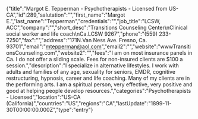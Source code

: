 {"title":"Margot E. Tepperman - Psychotherapists - Licensed from US-CA","id":289,"salutation":"","first_name":"Margot E.","last_name":"Tepperman","credentials":"","job_title":"LCSW, ACC","company":"","short_desc":"Transitions Counseling Center\nClinical social worker and life coach\nCa.LCSW 9267","phone":"(559) 233-7250","fax":"","address":"171N.Van Ness Ave.  Fresno, Ca. 93701","email":"mtepperman@aol.com","email2":"","website":"wwwTransitionsCounseling.com","website2":"","fees":"I am on most insurance panels in Ca. I do not offer a sliding scale. Fees for non-insured clients are $100 a session.","description":"I specialize in alternative lifestyles. I work with adults and families of any age, sexuality for seniors, EMDR, cognitive restructuring, hypnosis, career and life coaching. Many of my clients are in the performing arts.  I am a spiritual person, very effective, very positive and good at helping people develop resources.","categories":"Psychotherapists - Licensed","location":"US-CA (California)","countries":"US","regions":"CA","lastUpdate":"1899-11-30T00:00:00.000Z","type":"entry"}
